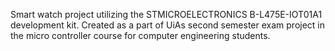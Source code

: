 Smart watch project utilizing the STMICROELECTRONICS B-L475E-IOT01A1 development kit. Created as a part of UiAs second semester exam project in the micro controller course for computer engineering students.
